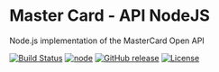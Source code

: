 # Master Card - API NodeJS
Node.js implementation of the MasterCard Open API

[![Build Status](https://travis-ci.org/MasterCard/mastercard-api-node.svg?branch=master)](https://travis-ci.org/MasterCard/mastercard-api-node)
[![node](https://img.shields.io/badge/node-0.10.x-brightgreen.svg)]()
[![GitHub release](https://img.shields.io/github/release/MasterCard/mastercard-api-node.svg)]()
[![License](http://img.shields.io/:license-mit-blue.svg)](https://github.com/MasterCard/mastercard-api-node/blob/master/LICENSE)
